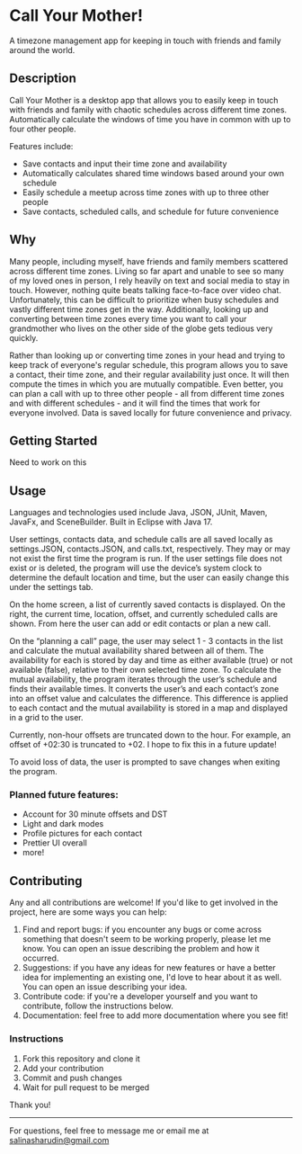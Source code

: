 
# Call Your Mother! 
A timezone management app for keeping in touch with friends and family around the world.

## Description  
Call Your Mother is a desktop app that allows you to easily keep in touch with friends and family with chaotic schedules across different time zones. Automatically calculate the windows of time you have in common with up to four other people.

Features include:
- Save contacts and input their time zone and availability
- Automatically calculates shared time windows based around your own schedule
- Easily schedule a meetup across time zones with up to three other people
- Save contacts, scheduled calls, and schedule for future convenience

## Why  
Many people, including myself, have friends and family members scattered across different time zones. Living so far apart and unable to see so many of my loved ones in person, I rely heavily on text and social media to stay in touch. However, nothing quite beats talking face-to-face over video chat. Unfortunately, this can be difficult to prioritize when busy schedules and vastly different time zones get in the way. Additionally, looking up and converting between time zones every time you want to call your grandmother who lives on the other side of the globe gets tedious very quickly.

Rather than looking up or converting time zones in your head and trying to keep track of everyone's regular schedule, this program allows you to save a contact, their time zone, and their regular availability just once. It will then compute the times in which you are mutually compatible. Even better, you can plan a call with up to three other people - all from different time zones and with different schedules - and it will find the times that work for everyone involved. Data is saved locally for future convenience and privacy.


## Getting Started  
Need to work on this

## Usage  
Languages and technologies used include Java, JSON, JUnit, Maven, JavaFx, and SceneBuilder. Built in Eclipse with Java 17.  

User settings, contacts data, and schedule calls are all saved locally as settings.JSON, contacts.JSON, and calls.txt, respectively. They may or may not exist the first time the program is run. If the user settings file does not exist or is deleted, the program will use the device’s system clock to determine the default location and time, but the user can easily change this under the settings tab.  

On the home screen, a list of currently saved contacts is displayed. On the right, the current time, location, offset, and currently scheduled calls are shown. From here the user can add or edit contacts or plan a new call.  

On the “planning a call” page, the user may select 1 - 3 contacts in the list and calculate the mutual availability shared between all of them. The availability for each is stored by day and time as either available (true) or not available (false), relative to their own selected time zone. To calculate the mutual availability, the program iterates through the user’s schedule and finds their available times. It converts the user’s and each contact’s zone into an offset value and calculates the difference. This difference is applied to each contact and the mutual availability is stored in a map and displayed in a grid to the user.  

Currently, non-hour offsets are truncated down to the hour. For example, an offset of +02:30 is truncated to +02. I hope to fix this in a future update!  

To avoid loss of data, the user is prompted to save changes when exiting the program.  

### Planned future features:
- Account for 30 minute offsets and DST
- Light and dark modes
- Profile pictures for each contact
- Prettier UI overall
- more!

## Contributing
Any and all contributions are welcome! If you'd like to get involved in the project, here are some ways you can help:  

1. Find and report bugs: if you encounter any bugs or come across something that doesn't seem to be working properly, please let me know. You can open an issue describing the problem and how it occurred.
2. Suggestions: if you have any ideas for new features or have a better idea for implementing an existing one, I'd love to hear about it as well. You can open an issue describing your idea.
3. Contribute code: if you're a developer yourself and you want to contribute, follow the instructions below.
4. Documentation: feel free to add more documentation where you see fit!

### Instructions
1. Fork this repository and clone it
2. Add your contribution
3. Commit and push changes
4. Wait for pull request to be merged

Thank you!

---

For questions, feel free to message me or email me at salinasharudin@gmail.com



